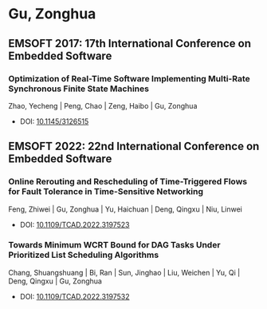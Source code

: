 # Gu, Zonghua

## EMSOFT 2017: 17th International Conference on Embedded Software

### Optimization of Real-Time Software Implementing Multi-Rate Synchronous Finite State Machines
Zhao, Yecheng | Peng, Chao | Zeng, Haibo | Gu, Zonghua
* DOI: [10.1145/3126515](https://doi.org/10.1145/3126515)

## EMSOFT 2022: 22nd International Conference on Embedded Software

### Online Rerouting and Rescheduling of Time-Triggered Flows for Fault Tolerance in Time-Sensitive Networking
Feng, Zhiwei | Gu, Zonghua | Yu, Haichuan | Deng, Qingxu | Niu, Linwei
* DOI: [10.1109/TCAD.2022.3197523](https://doi.org/10.1109/TCAD.2022.3197523)

### Towards Minimum WCRT Bound for DAG Tasks Under Prioritized List Scheduling Algorithms
Chang, Shuangshuang | Bi, Ran | Sun, Jinghao | Liu, Weichen | Yu, Qi | Deng, Qingxu | Gu, Zonghua
* DOI: [10.1109/TCAD.2022.3197532](https://doi.org/10.1109/TCAD.2022.3197532)

